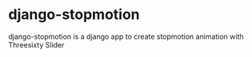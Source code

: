 django-stopmotion
=================

django-stopmotion is a django app to create stopmotion animation with Threesixty Slider
